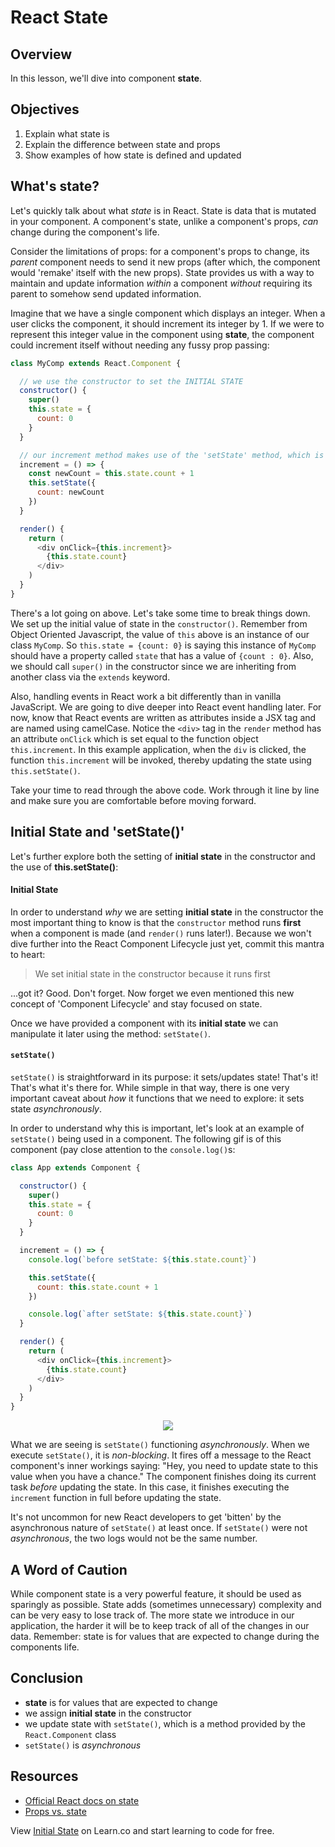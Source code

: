 # React State

## Overview

In this lesson, we'll dive into component **state**.


## Objectives

1. Explain what state is
2. Explain the difference between state and props
3. Show examples of how state is defined and updated


## What's state?

Let's quickly talk about what _state_ is in React. State is data that is mutated
in your component. A component's state, unlike a component's props, _can_ change
during the component's life.

Consider the limitations of props: for a component's props to change, its
_parent_ component needs to send it new props (after which, the component would
'remake' itself with the new props). State provides us with a way to maintain and update information *within* a component _without_ requiring its parent to somehow
send updated information.

Imagine that we have a single component which displays an integer. When a user
clicks the component, it should increment its integer by 1. If we were to
represent this integer value in the component using **state**, the component
could increment itself without needing any fussy prop passing:

```js
class MyComp extends React.Component {

  // we use the constructor to set the INITIAL STATE
  constructor() {
    super()
    this.state = {
      count: 0
    }
  }

  // our increment method makes use of the 'setState' method, which is what we use to alter state
  increment = () => {
    const newCount = this.state.count + 1
    this.setState({
      count: newCount
    })
  }

  render() {
    return (
      <div onClick={this.increment}>
        {this.state.count}
      </div>
    )
  }
}
```

There's a lot going on above. Let's take some time to break things down. We set
up the initial value of state in the `constructor()`. Remember from Object Oriented
Javascript, the value of `this` above is an instance of our class `MyComp`. So
`this.state = {count: 0}` is saying this instance of `MyComp` should have a
property called `state` that has a value of `{count : 0}`. Also, we should call
`super()` in the constructor since we are inheriting from another class via the
`extends` keyword.

Also, handling events in React work a bit differently than in vanilla JavaScript.
We are going to dive deeper into React event handling later. For now, know that
React events are written as attributes inside a JSX tag and are named using
camelCase. Notice the `<div>` tag in the `render` method has an attribute
`onClick` which is set equal to the function object `this.increment`. In this example
application, when the `div` is clicked, the function `this.increment` will be
invoked, thereby updating the state using `this.setState()`.

Take your time to read through the above code. Work through it line by line and
make sure you are comfortable before moving forward.


## Initial State and 'setState()'

Let's further explore both the setting of **initial state** in the constructor and the use of
**this.setState()**:

#### Initial State

In order to understand _why_ we are setting **initial state** in the constructor
the most important thing to know is that the `constructor` method runs **first**
when a component is made (and `render()` runs later!). Because we won't dive
further into the React Component Lifecycle just yet, commit this mantra to
heart:

> We set initial state in the constructor because it runs first

...got it? Good. Don't forget. Now forget we even mentioned this new concept of
'Component Lifecycle' and stay focused on state.

Once we have provided a component with its **initial state** we can manipulate
it later using the method: `setState()`.

#### `setState()`

`setState()` is straightforward in its purpose: it sets/updates state! That's
it! That's what it's there for. While simple in that way, there is one very
important caveat about _how_ it functions that we need to explore: it sets state
_asynchronously_.

In order to understand why this is important, let's look at an example of
`setState()` being used in a component. The following gif is of this component
(pay close attention to the `console.log()`s:

```js
class App extends Component {

  constructor() {
    super()
    this.state = {
      count: 0
    }
  }

  increment = () => {
    console.log(`before setState: ${this.state.count}`)

    this.setState({
      count: this.state.count + 1
    })

    console.log(`after setState: ${this.state.count}`)
  }

  render() {
    return (
      <div onClick={this.increment}>
        {this.state.count}
      </div>
    )
  }
}
```

<p align="center">
  <img src="https://curriculum-content.s3.amazonaws.com/react/asynchronous-state-setting-example.gif"/>
</p>

What we are seeing is `setState()` functioning _asynchronously_. When we execute
`setState()`, it is _non-blocking_. It fires off a message to the React
component's inner workings saying: "Hey, you need to update state to this value
when you have a chance." The component finishes doing its current task _before_
updating the state. In this case, it finishes executing the `increment` function
in full before updating the state.

It's not uncommon for new React developers to get 'bitten' by the asynchronous
nature of `setState()` at least once. If `setState()` were not _asynchronous_,
the two logs would not be the same number.


## A Word of Caution

While component state is a very powerful feature, it should be used as sparingly
as possible. State adds (sometimes unnecessary) complexity and can be very easy
to lose track of. The more state we introduce in our application, the harder it
will be to keep track of all of the changes in our data. Remember: state is for
values that are expected to change during the components life.


## Conclusion

- **state** is for values that are expected to change
- we assign **initial state** in the constructor
- we update state with `setState()`, which is a method provided by the `React.Component` class
- `setState()` is _asynchronous_

## Resources
- [Official React docs on state](https://facebook.github.io/react/docs/interactivity-and-dynamic-uis.html#components-are-just-state-machines)
- [Props vs. state](https://github.com/uberVU/react-guide/blob/master/props-vs-state.md)

<p class='util--hide'>View <a href='https://learn.co/lessons/react-initial-state'>Initial State</a> on Learn.co and start learning to code for free.</p>
